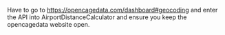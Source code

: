 Have to go to https://opencagedata.com/dashboard#geocoding and enter the API into AirportDistanceCalculator and ensure you keep the opencagedata website open.
